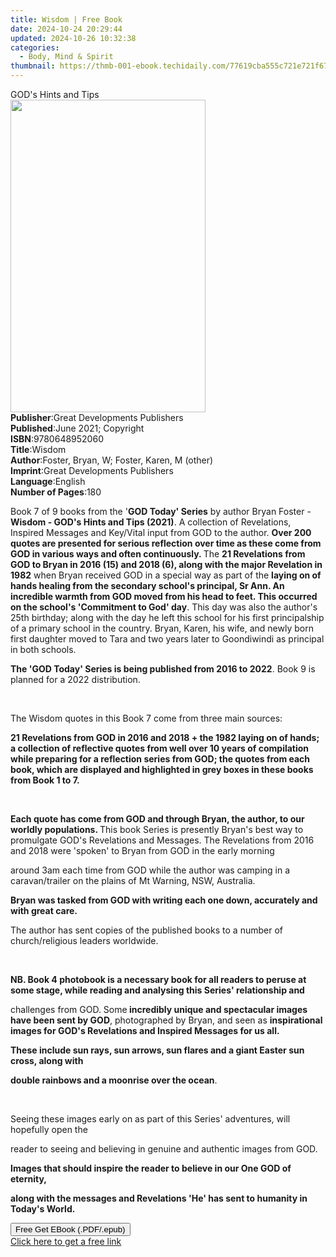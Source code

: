 ```yaml
---
title: Wisdom | Free Book
date: 2024-10-24 20:29:44
updated: 2024-10-26 10:32:38
categories:
  - Body, Mind & Spirit
thumbnail: https://thmb-001-ebook.techidaily.com/77619cba555c721e721f677cf08d53bf601e06b1af6ee418b3d18c5467a468a2.jpg
---
```

<main id="book-container">
  <div class="flex flex-col">
    <div class="book-brief flex-1 py-6 px-4 sm:p-6 md:py-10 md:px-8">
      <!-- brief-->
      <div class="book-brief-main">GOD's Hints and Tips</div>
    </div>
    <div
      class="book-meta-info flex-1 grid gap-4 col-start-1 col-end-3 row-start-1 sm:mb-6 sm:grid-cols-4 lg:gap-6 lg:col-start-2 lg:row-end-6 lg:row-span-6 lg:mb-0"
    >
      <div
        class="book-meta-info-left place-content-center mt-4 p-4 text-sm leading-6 col-start-2 col-span-2 dark:text-slate-400"
      >
        <img
          class="w-full h-500 object-cover rounded-lg sm:h-255 sm:col-span-2 lg:col-span-full"
          src="https://img-001-ebook.techidaily.com/6e931cdf2e0090646f39c46711dc9670c7aef2c0b24a58d377dac63ce5c4ca7b.jpg"
          alt=""
          width="312"
          height="500"
        />
      </div>
      <div
        class="book-meta-info-right mt-2 col-start-1 row-start-2 col-span-3 self-center"
      >
        <!-- meta data  -->
        <div class="flex flex-col px-4 md:px-8">
          <div class="flex-1">
            <strong>Publisher</strong>:<span class="px-2"
              >Great Developments Publishers</span
            >
          </div>
          <div class="flex-1">
            <strong>Published</strong>:<span class="px-2"
              >June 2021; Copyright</span
            >
          </div>
          <div class="flex-1">
            <strong>ISBN</strong>:<span class="px-2">9780648952060</span>
          </div>
          <div class="flex-1">
            <strong>Title</strong>:<span class="px-2">Wisdom</span>
          </div>
          <div class="flex-1">
            <strong>Author</strong>:<span class="px-2"
              >Foster, Bryan, W; Foster, Karen, M (other)</span
            >
          </div>
          <div class="flex-1">
            <strong>Imprint</strong>:<span class="px-2"
              >Great Developments Publishers</span
            >
          </div>
          <div class="flex-1">
            <strong>Language</strong>:<span class="px-2">English</span>
          </div>
          <div class="flex-1">
            <strong>Number of Pages</strong>:<span class="px-2">180</span>
          </div>
        </div>
      </div>
    </div>
    <div class="book-description flex-1 py-6 px-4 sm:p-6 md:py-10 md:px-8">
      <div class="book-description-main">
        <div accordion-content="" id="description">
          <p>
            Book 7 of 9 books from the '<strong>GOD Today' Series</strong> by
            author Bryan Foster -
            <strong>Wisdom - GOD's Hints and Tips (2021)</strong>. A collection
            of Revelations, Inspired Messages and Key/Vital input from GOD to
            the author.
            <strong
              >Over 200 quotes are presented for serious reflection over time as
              these come from GOD in various ways and often continuously. </strong
            >The
            <strong
              >21 Revelations from GOD to Bryan in 2016 (15) and 2018 (6), along
              with the major Revelation in 1982</strong
            >
            when Bryan received GOD in a special way as part of the
            <strong
              >laying on of hands healing from the secondary school's principal,
              Sr Ann. An incredible warmth from GOD moved from his head to feet.
              This occurred on the school's 'Commitment to God' day</strong
            >. This day was also the author's 25th birthday; along with the day
            he left this school for his first principalship of a primary school
            in the country. Bryan, Karen, his wife, and newly born first
            daughter moved to Tara and two years later to Goondiwindi as
            principal in both schools.
          </p>
          <p>
            <strong
              >The 'GOD Today' Series is being published from 2016 to
              2022</strong
            >. Book 9 is planned for a 2022 distribution.
          </p>
          <p>&nbsp;</p>
          <p>The Wisdom quotes in this Book 7 come from three main sources:</p>
          <strong
            >21 Revelations from GOD in 2016 and 2018 + the 1982 laying on of
            hands; </strong
          ><strong
            >a collection of reflective quotes from well over 10 years of
            compilation while preparing for a reflection series from GOD; </strong
          ><strong
            >the quotes from each book, which are displayed and highlighted in
            grey boxes in these books from Book 1 to 7.</strong
          >
          <p>&nbsp;</p>
          <p>
            <strong
              >Each quote has come from GOD and through Bryan, the author, to
              our worldly populations. </strong
            >This book Series is presently Bryan's best way to promulgate GOD's
            Revelations and Messages. The Revelations from 2016 and 2018 were
            'spoken' to Bryan from GOD in the early morning
          </p>
          <p>
            around 3am each time from GOD while the author was camping in a
            caravan/trailer on the plains of Mt Warning, NSW, Australia.
          </p>
          <p>
            <strong
              >Bryan was tasked from GOD with writing each one down, accurately
              and with great care.</strong
            >
          </p>
          <p>
            The author has sent copies of the published books to a number of
            church/religious leaders worldwide.
          </p>
          <p>&nbsp;</p>
          <p>
            <strong
              >NB. Book 4 photobook is a necessary book for all readers to
              peruse at some stage, while reading and analysing this Series'
              relationship and</strong
            >
          </p>
          <p>
            challenges from GOD. Some<strong>
              incredibly unique and spectacular images have been sent by
              GOD</strong
            >, photographed by Bryan, and seen as
            <strong
              >inspirational images for GOD's Revelations and Inspired Messages
              for us all.
            </strong>
          </p>
          <p>
            <strong
              >These include sun rays, sun arrows, sun flares and a giant Easter
              sun cross, along with</strong
            >
          </p>
          <p><strong>double rainbows and a moonrise over the ocean</strong>.</p>
          <p>&nbsp;</p>
          <p>
            Seeing these images early on as part of this Series' adventures,
            will hopefully open the
          </p>
          <p>
            reader to seeing and believing in genuine and authentic images from
            GOD.
          </p>
          <p>
            <strong
              >Images that should inspire the reader to believe in our One GOD
              of eternity,</strong
            >
          </p>
          <p>
            <strong
              >along with the messages and Revelations 'He' has sent to humanity
              in Today's World.</strong
            >
          </p>
        </div>
        <div class="accordion-fader"></div>
      </div>
    </div>
    <div class="book-excerpts flex-1 py-6 px-4 sm:p-6 md:py-10 md:px-8"></div>
    <div
      class="book-about-author flex-1 py-6 px-4 sm:p-6 md:py-10 md:px-8"
    ></div>
    <div class="book-free-get flex-1 py-6 px-4 sm:p-6 md:py-10 md:px-8">
      <button
        id="btn-free-get"
        class="bg-blue-500 hover:bg-blue-700 text-white font-bold py-2 px-4 rounded"
      >
        Free Get EBook (.PDF/.epub)
      </button>
      <div id="countdown-display" class="px-2 text-lg mt-2"></div>
      <a
        id="free-link"
        class="hidden bg-blue-500 hover:bg-blue-700 text-white font-bold py-2 px-4 rounded"
        href="https://www.ebooks.com/en-us/book/210332421/wisdom/foster-bryan-w/"
        target="_blank"
        >Click here to get a free link</a
      >
    </div>
    <script>
      let countdownTime = 0;
      let countdownInterval = null;
      document
        .getElementById('btn-free-get')
        .addEventListener('click', startCountdown);
      function startCountdown() {
        countdownTime = new Date().getTime() + 60000 * 3;
        countdownInterval = setInterval(updateCountdown, 1000);
        document.getElementById('btn-free-get').disabled = true;
        document
          .getElementById('btn-free-get')
          .classList.add('bg-gray-500', 'cursor-not-allowed');
      }
      function updateCountdown() {
        let currentTime = new Date().getTime();
        let timeLeft = countdownTime - currentTime;
        let secondsLeft = Math.floor(timeLeft / 1000);
        document.getElementById('countdown-display').innerHTML =
          `Remaining time: ${secondsLeft} seconds.`;
        if (secondsLeft <= 0) {
          clearInterval(countdownInterval);
          document.getElementById('btn-free-get').classList.add('hidden');
          document.getElementById('free-link').classList.remove('hidden');
          document.getElementById('countdown-display').innerHTML = '';
        }
      }
    </script>
  </div>
</main>

